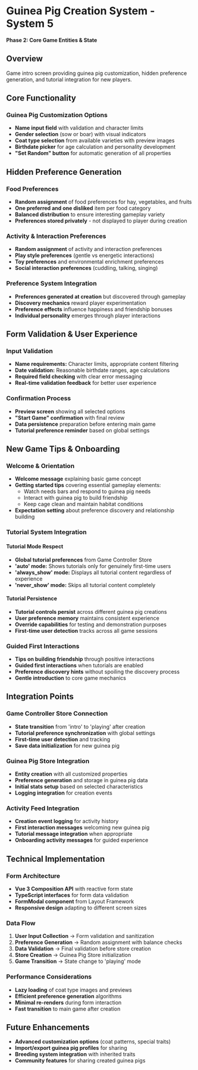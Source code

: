 # Guinea Pig Creation System - System 5

**Phase 2: Core Game Entities & State**

## Overview
Game intro screen providing guinea pig customization, hidden preference generation, and tutorial integration for new players.

## Core Functionality

### Guinea Pig Customization Options
- **Name input field** with validation and character limits
- **Gender selection** (sow or boar) with visual indicators
- **Coat type selection** from available varieties with preview images
- **Birthdate picker** for age calculation and personality development
- **"Set Random" button** for automatic generation of all properties

## Hidden Preference Generation

### Food Preferences
- **Random assignment** of food preferences for hay, vegetables, and fruits
- **One preferred and one disliked** item per food category
- **Balanced distribution** to ensure interesting gameplay variety
- **Preferences stored privately** - not displayed to player during creation

### Activity & Interaction Preferences
- **Random assignment** of activity and interaction preferences
- **Play style preferences** (gentle vs energetic interactions)
- **Toy preferences** and environmental enrichment preferences
- **Social interaction preferences** (cuddling, talking, singing)

### Preference System Integration
- **Preferences generated at creation** but discovered through gameplay
- **Discovery mechanics** reward player experimentation
- **Preference effects** influence happiness and friendship bonuses
- **Individual personality** emerges through player interactions

## Form Validation & User Experience

### Input Validation
- **Name requirements:** Character limits, appropriate content filtering
- **Date validation:** Reasonable birthdate ranges, age calculations
- **Required field checking** with clear error messaging
- **Real-time validation feedback** for better user experience

### Confirmation Process
- **Preview screen** showing all selected options
- **"Start Game" confirmation** with final review
- **Data persistence** preparation before entering main game
- **Tutorial preference reminder** based on global settings

## New Game Tips & Onboarding

### Welcome & Orientation
- **Welcome message** explaining basic game concept
- **Getting started tips** covering essential gameplay elements:
  - Watch needs bars and respond to guinea pig needs
  - Interact with guinea pig to build friendship
  - Keep cage clean and maintain habitat conditions
- **Expectation setting** about preference discovery and relationship building

### Tutorial System Integration

#### Tutorial Mode Respect
- **Global tutorial preferences** from Game Controller Store
- **'auto' mode:** Shows tutorials only for genuinely first-time users
- **'always_show' mode:** Displays all tutorial content regardless of experience
- **'never_show' mode:** Skips all tutorial content completely

#### Tutorial Persistence
- **Tutorial controls persist** across different guinea pig creations
- **User preference memory** maintains consistent experience
- **Override capabilities** for testing and demonstration purposes
- **First-time user detection** tracks across all game sessions

### Guided First Interactions
- **Tips on building friendship** through positive interactions
- **Guided first interactions** when tutorials are enabled
- **Preference discovery hints** without spoiling the discovery process
- **Gentle introduction** to core game mechanics

## Integration Points

### Game Controller Store Connection
- **State transition** from 'intro' to 'playing' after creation
- **Tutorial preference synchronization** with global settings
- **First-time user detection** and tracking
- **Save data initialization** for new guinea pig

### Guinea Pig Store Integration
- **Entity creation** with all customized properties
- **Preference generation** and storage in guinea pig data
- **Initial stats setup** based on selected characteristics
- **Logging integration** for creation events

### Activity Feed Integration
- **Creation event logging** for activity history
- **First interaction messages** welcoming new guinea pig
- **Tutorial message integration** when appropriate
- **Onboarding activity messages** for guided experience

## Technical Implementation

### Form Architecture
- **Vue 3 Composition API** with reactive form state
- **TypeScript interfaces** for form data validation
- **FormModal component** from Layout Framework
- **Responsive design** adapting to different screen sizes

### Data Flow
1. **User Input Collection** → Form validation and sanitization
2. **Preference Generation** → Random assignment with balance checks
3. **Data Validation** → Final validation before store creation
4. **Store Creation** → Guinea Pig Store initialization
5. **Game Transition** → State change to 'playing' mode

### Performance Considerations
- **Lazy loading** of coat type images and previews
- **Efficient preference generation** algorithms
- **Minimal re-renders** during form interaction
- **Fast transition** to main game after creation

## Future Enhancements
- **Advanced customization options** (coat patterns, special traits)
- **Import/export guinea pig profiles** for sharing
- **Breeding system integration** with inherited traits
- **Community features** for sharing created guinea pigs